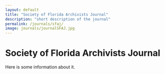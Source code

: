 ```yaml
---
layout: default
title: "Society of Florida Archivists Journal"
description: "short description of the journal"
permalink: /journals/sfaj/
image: journals/journalSFAJ.jpg
---
```


# Society of Florida Archivists Journal

Here is some information about it.